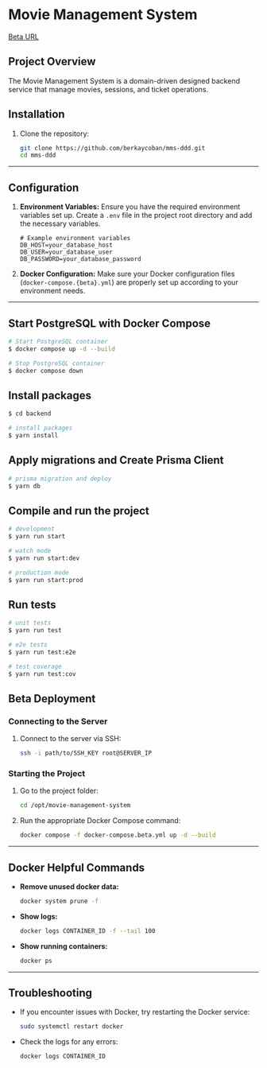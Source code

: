 # Movie Management System

[Beta URL](https://mms-api.berkaycoban.com)

## Project Overview

The Movie Management System is a domain-driven designed backend service that manage movies, sessions, and ticket operations.

## Installation

1. Clone the repository:

   ```sh
   git clone https://github.com/berkaycoban/mms-ddd.git
   cd mms-ddd
   ```

---

## Configuration

1. **Environment Variables:** Ensure you have the required environment variables set up. Create a `.env` file in the project root directory and add the necessary variables.

   ```env
   # Example environment variables
   DB_HOST=your_database_host
   DB_USER=your_database_user
   DB_PASSWORD=your_database_password
   ```

2. **Docker Configuration:** Make sure your Docker configuration files (`docker-compose.{beta}.yml`) are properly set up according to your environment needs.

---

## Start PostgreSQL with Docker Compose

```bash
# Start PostgreSQL container
$ docker compose up -d --build

# Stop PostgreSQL container
$ docker compose down
```

## Install packages

```bash
$ cd backend

# install packages
$ yarn install
```

## Apply migrations and Create Prisma Client

```bash
# prisma migration and deploy
$ yarn db
```

## Compile and run the project

```bash
# development
$ yarn run start

# watch mode
$ yarn run start:dev

# production mode
$ yarn run start:prod
```

## Run tests

```bash
# unit tests
$ yarn run test

# e2e tests
$ yarn run test:e2e

# test coverage
$ yarn run test:cov
```

## Beta Deployment

### Connecting to the Server

1. Connect to the server via SSH:

   ```sh
   ssh -i path/to/SSH_KEY root@SERVER_IP
   ```

### Starting the Project

1. Go to the project folder:

   ```sh
   cd /opt/movie-management-system
   ```

2. Run the appropriate Docker Compose command:

   ```sh
   docker compose -f docker-compose.beta.yml up -d --build
   ```

---

## Docker Helpful Commands

- **Remove unused docker data:**

  ```sh
  docker system prune -f
  ```

- **Show logs:**

  ```sh
  docker logs CONTAINER_ID -f --tail 100
  ```

- **Show running containers:**

  ```sh
  docker ps
  ```

---

## Troubleshooting

- If you encounter issues with Docker, try restarting the Docker service:

  ```sh
  sudo systemctl restart docker
  ```

- Check the logs for any errors:

  ```sh
  docker logs CONTAINER_ID
  ```
